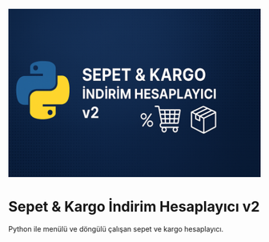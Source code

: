 ![Proje Banner](banner.png)

# Sepet & Kargo İndirim Hesaplayıcı v2

Python ile menülü ve döngülü çalışan sepet ve kargo hesaplayıcı.
